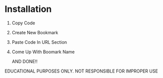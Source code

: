 # Installation
1. Copy Code
2. Create New Bookmark
3. Paste Code In URL Section
4. Come Up With Boomark Name

   AND DONE!!

EDUCATIONAL PURPOSES ONLY. NOT RESPONSIBLE FOR IMPROPER USE
